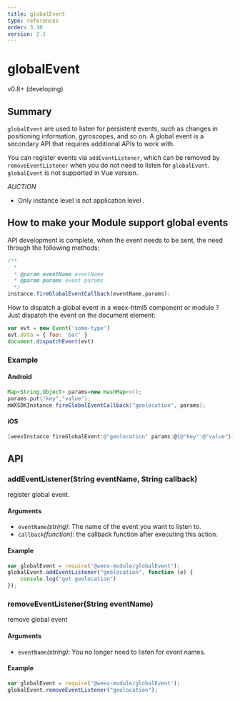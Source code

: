 ```yaml
---
title: globalEvent
type: references
order: 3.10
version: 2.1
---
```


# globalEvent
<span class="weex-version">v0.8+ (developing)</span>

## Summary

`globalEvent` are used to listen for persistent events, such as changes in positioning information, gyroscopes, and so on. A global event is a secondary API that requires additional APIs to work with.

You can register events via `addEventListener`, which can be removed by `removeEventListener` when you do not need to listen for `globalEvent`. `globalEvent` is not supported in Vue version.

*AUCTION* 
- Only instance level is not application level . 

## How to make your Module support global events
API development is complete, when the event needs to be sent, the need through the following methods:

```javascript
/**
  * 
  * @param eventName eventName
  * @param params event params
  */
instance.fireGlobalEventCallback(eventName,params);
```

How to dispatch a global event in a weex-html5 component or module ? Just dispatch the event on the document element:

```javascript
var evt = new Event('some-type')
evt.data = { foo: 'bar' }
document.dispatchEvent(evt)
```

### Example

#### Android

```java
Map<String,Object> params=new HashMap<>();
params.put("key","value");
mWXSDKInstance.fireGlobalEventCallback("geolocation", params);
```
#### iOS

```Objective-C
[weexInstance fireGlobalEvent:@"geolocation" params:@{@"key":@"value"}];
```

## API

### addEventListener(String eventName, String callback)

register global event.

#### Arguments

* `eventName`*(string)*: The name of the event you want to listen to.  
* `callback`*(function)*: the callback function after executing this action.  

#### Example

```javascript
var globalEvent = require('@weex-module/globalEvent');
globalEvent.addEventListener("geolocation", function (e) {
	console.log("get geolocation")
});
```

### removeEventListener(String eventName)

remove global event 

#### Arguments

* `eventName`*(string)*: You no longer need to listen for event names.

#### Example

```javascript
var globalEvent = require('@weex-module/globalEvent');
globalEvent.removeEventListener("geolocation");
```

